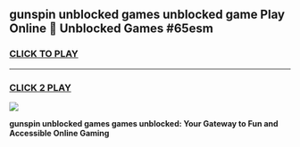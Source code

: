 
## gunspin unblocked games unblocked game Play Online 👋 Unblocked Games #65esm
<h3>
<a href="https://premium.freeplayer.one?title=gunspin_unblocked_games&ref=21F">CLICK TO PLAY</a></h3>
<hr>

<h3>
<a href="https://premium.freeplayer.one?title=gunspin_unblocked_games&ref=21F">CLICK 2 PLAY</a>
  
</h3>

<a href="https://premium.freeplayer.one?title=gunspin_unblocked_games&ref=21F/"><img src="https://clearcache.store/games.png"></a>


**gunspin unblocked games games unblocked: Your Gateway to Fun and Accessible Online Gaming**

